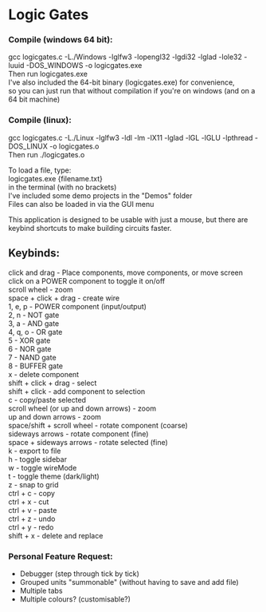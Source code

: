 # Logic Gates

### Compile (windows 64 bit):
gcc logicgates.c -L./Windows -lglfw3 -lopengl32 -lgdi32 -lglad -lole32 -luuid -DOS_WINDOWS -o logicgates.exe\
Then run logicgates.exe\
I've also included the 64-bit binary (logicgates.exe) for convenience,\
so you can just run that without compilation if you're on windows (and on a 64 bit machine)

### Compile (linux):
gcc logicgates.c -L./Linux -lglfw3 -ldl -lm -lX11 -lglad -lGL -lGLU -lpthread -DOS_LINUX -o logicgates.o\
Then run ./logicgates.o

To load a file, type:\
logicgates.exe {filename.txt}\
in the terminal (with no brackets)\
I've included some demo projects in the "Demos" folder\
Files can also be loaded in via the GUI menu

This application is designed to be usable with just a mouse, but there are\
keybind shortcuts to make building circuits faster.

## Keybinds:
click and drag - Place components, move components, or move screen\
click on a POWER component to toggle it on/off\
scroll wheel - zoom\
space + click + drag - create wire\
1, e, p - POWER component (input/output)\
2, n - NOT gate\
3, a - AND gate\
4, q, o - OR gate\
5 - XOR gate\
6 - NOR gate\
7 - NAND gate\
8 - BUFFER gate\
x - delete component\
shift + click + drag - select\
shift + click - add component to selection\
c - copy/paste selected\
scroll wheel (or up and down arrows) - zoom\
up and down arrows - zoom\
space/shift + scroll wheel - rotate component (coarse)\
sideways arrows - rotate component (fine)\
space + sideways arrows - rotate selected (fine)\
k - export to file\
h - toggle sidebar\
w - toggle wireMode\
t - toggle theme (dark/light)\
z - snap to grid\
ctrl + c - copy\
ctrl + x - cut\
ctrl + v - paste\
ctrl + z - undo\
ctrl + y - redo\
shift + x - delete and replace


### Personal Feature Request:
 - Debugger (step through tick by tick)
 - Grouped units "summonable" (without having to save and add file)
 - Multiple tabs
 - Multiple colours? (customisable?)
 

